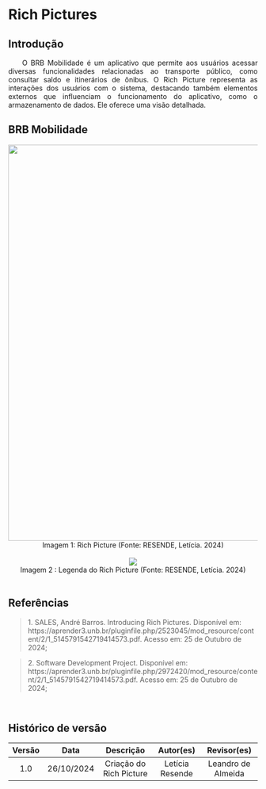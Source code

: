 # Rich Pictures

## Introdução
<p align="justify">&emsp;&emsp;O BRB Mobilidade é um aplicativo que permite aos usuários acessar diversas funcionalidades relacionadas ao transporte público, como consultar saldo e itinerários de ônibus. O Rich Picture representa as interações dos usuários com o sistema, destacando também elementos externos que influenciam o funcionamento do aplicativo, como o armazenamento de dados. Ele oferece uma visão detalhada.</p>

## BRB Mobilidade

<center>
    <img src=https://github.com/user-attachments/assets/9bb4f115-e6cf-44b4-b418-f54bbafe3791 width="800">
    <figcaption>Imagem 1: Rich Picture (Fonte: RESENDE, Letícia. 2024)</figcaption>
</center>
</br>

<center>
    <img src=https://github.com/user-attachments/assets/43f0cee1-89ca-417a-b994-5c9a65b66409>
    <figcaption>Imagem 2 : Legenda do Rich Picture (Fonte: RESENDE, Letícia. 2024)</figcaption>
</center>
</br>



## Referências

> <p id="1">1. SALES, André Barros. Introducing Rich Pictures. Disponível em: https://aprender3.unb.br/pluginfile.php/2523045/mod_resource/content/2/1_5145791542719414573.pdf. Acesso em: 25 de Outubro de 2024;
</p>

> <p id="1">2. Software Development Project. Disponível em: https://aprender3.unb.br/pluginfile.php/2972420/mod_resource/content/2/1_5145791542719414573.pdf. Acesso em: 25 de Outubro de 2024;
</p>

<br>

## Histórico de versão

| Versão |    Data    |      Descrição       |       Autor(es)       |     Revisor(es)     |
| :-----: | :--------: | :------------------: | :-------------------: | :-----------------: |
|  1.0   | 26/10/2024 | Criação do Rich Picture | Letícia Resende | Leandro de Almeida  |










